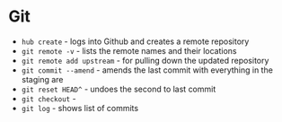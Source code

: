 # Git

* `hub create` - logs into Github and creates a remote repository  
* `git remote -v` - lists the remote names and their locations  
* `git remote add upstream` - for pulling down the updated repository  
* `git commit --amend` - amends the last commit with everything in the staging are  
* `git reset HEAD^` - undoes the second to last commit   
* `git checkout` - 
* `git log` - shows list of commits  
